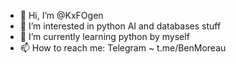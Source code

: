- 👋 Hi, I’m @KxFOgen
- 👀 I’m interested in python AI and databases stuff
- 🌱 I’m currently learning python by myself
- 📫 How to reach me: Telegram ~ t.me/BenMoreau

<!---
KxFOgen/KxFOgen is a ✨ special ✨ repository because its `README.md` (this file) appears on your GitHub profile.
You can click the Preview link to take a look at your changes.
--->
